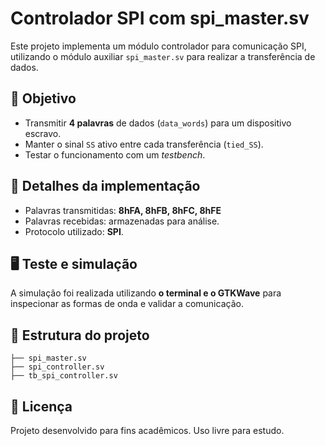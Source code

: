 # Controlador SPI com spi_master.sv

Este projeto implementa um módulo controlador para comunicação SPI, utilizando o módulo auxiliar `spi_master.sv` para realizar a transferência de dados.

## 📌 Objetivo

* Transmitir **4 palavras** de dados (`data_words`) para um dispositivo escravo.
* Manter o sinal `SS` ativo entre cada transferência (`tied_SS`).
* Testar o funcionamento com um *testbench*.

## 🔧 Detalhes da implementação

* Palavras transmitidas: **8hFA, 8hFB, 8hFC, 8hFE**
* Palavras recebidas: armazenadas para análise.
* Protocolo utilizado: **SPI**.

## 🖥️ Teste e simulação

A simulação foi realizada utilizando **o terminal e o GTKWave** para inspecionar as formas de onda e validar a comunicação.

## 📂 Estrutura do projeto

```
├── spi_master.sv
├── spi_controller.sv
├── tb_spi_controller.sv
```

## 📜 Licença

Projeto desenvolvido para fins acadêmicos. Uso livre para estudo.
